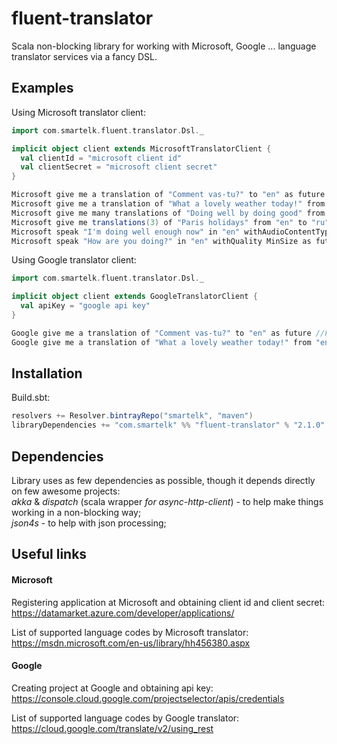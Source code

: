 # fluent-translator

Scala non-blocking library for working with Microsoft, Google ... language translator services via a fancy DSL.

Examples
--------------
Using Microsoft translator client:
```scala
import com.smartelk.fluent.translator.Dsl._

implicit object client extends MicrosoftTranslatorClient {
  val clientId = "microsoft client id"
  val clientSecret = "microsoft client secret"
}

Microsoft give me a translation of "Comment vas-tu?" to "en" as future //Future[String]
Microsoft give me a translation of "What a lovely weather today!" from "en" to "fr" withContentType `text/html` as future //Future[String]
Microsoft give me many translations of "Doing well by doing good" from "en" to "ru" as future //Future[GetTranslationsResponse]
Microsoft give me translations(3) of "Paris holidays" from "en" to "ru" withCategory "general" as future //Future[GetTranslationsResponse]
Microsoft speak "I'm doing well enough now" in "en" withAudioContentType `audio/mp3` as future //Future[SpeakResponse]
Microsoft speak "How are you doing?" in "en" withQuality MinSize as future //Future[SpeakResponse]
```

Using Google translator client:
```scala
import com.smartelk.fluent.translator.Dsl._

implicit object client extends GoogleTranslatorClient {
  val apiKey = "google api key"
}

Google give me a translation of "Comment vas-tu?" to "en" as future //Future[String]
Google give me a translation of "What a lovely weather today!" from "en" to "fr" withContentType `text/html` as future //Future[String]
```

Installation
--------------
Build.sbt:
```scala
resolvers += Resolver.bintrayRepo("smartelk", "maven")
libraryDependencies += "com.smartelk" %% "fluent-translator" % "2.1.0"
```

Dependencies
--------------
Library uses as few dependencies as possible, though it depends directly on few awesome projects:  
*akka* & *dispatch* (scala wrapper *for async-http-client*) - to help make things working in a non-blocking way;  
*json4s* - to help with json processing; 

Useful links
--------------
#### Microsoft
Registering application at Microsoft and obtaining client id and client secret:
https://datamarket.azure.com/developer/applications/

List of supported language codes by Microsoft translator:
https://msdn.microsoft.com/en-us/library/hh456380.aspx

#### Google
Creating project at Google and obtaining api key:
https://console.cloud.google.com/projectselector/apis/credentials

List of supported language codes by Google translator:
https://cloud.google.com/translate/v2/using_rest
